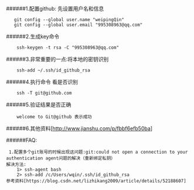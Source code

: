 ######1.配置github: 先设置用户名和信息
```
   git config --global user.name "weipingQin"
   git config --global user.email "995308963@qq.com"
```
######2.生成key命令 
```
	ssh-keygen -t rsa -C "995308963@qq.com"
```

######3.非常重要的一点:将本地的密钥识别 
```
	ssh-add ~/.ssh/id_github_rsa
```

######4.执行命令 看是否识别 
```
	ssh -T git@github.com
```

######5.验证结果是否正确
```
	welcome to Git@github 表示成功 
```

######6.其他资料[http://www.jianshu.com/p/fbbf6efb50ba]

######FAQ:
```
 1.配置多个git账号的时候出现这问题:git:could not open a connection to your authentication agent问题的解决（重新绑定私钥）
解决方法:
	1> ssh-agent bash 
	2> ssh-add /c/Users/wqin/.ssh/id_github_rsa
参考资料[https://blog.csdn.net/lizhikang2009/article/details/52188607]
```


